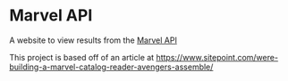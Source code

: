 # Marvel API

A website to view results from the [Marvel API](https://developer.marvel.com/)

This project is based off of an article at https://www.sitepoint.com/were-building-a-marvel-catalog-reader-avengers-assemble/
